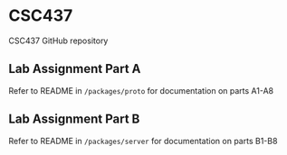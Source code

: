 # CSC437
CSC437 GitHub repository

## Lab Assignment Part A
Refer to README in `/packages/proto` for documentation on parts A1-A8

## Lab Assignment Part B
Refer to README in `/packages/server` for documentation on parts B1-B8
